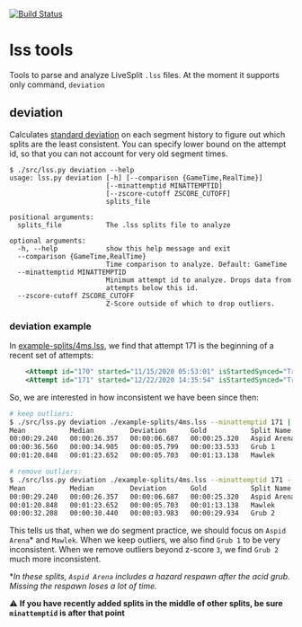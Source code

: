 [![Build Status](https://travis-ci.org/slaurent22/lss-tools.svg?branch=main)](https://travis-ci.org/slaurent22/lss-tools)

# lss tools

Tools to parse and analyze LiveSplit `.lss` files. At the moment it supports only command, `deviation`

## deviation
Calculates [standard deviation](https://en.wikipedia.org/wiki/Standard_deviation) on each segment history to figure out which splits are the least consistent. You can specify lower bound on the attempt id, so that you can not account for very old segment times.

```
$ ./src/lss.py deviation --help
usage: lss.py deviation [-h] [--comparison {GameTime,RealTime}]
                        [--minattemptid MINATTEMPTID]
                        [--zscore-cutoff ZSCORE_CUTOFF]
                        splits_file

positional arguments:
  splits_file           The .lss splits file to analyze

optional arguments:
  -h, --help            show this help message and exit
  --comparison {GameTime,RealTime}
                        Time comparison to analyze. Default: GameTime
  --minattemptid MINATTEMPTID
                        Minimum attempt id to analyze. Drops data from
                        attempts below this id.
  --zscore-cutoff ZSCORE_CUTOFF
                        Z-Score outside of which to drop outliers.
```

### deviation example
In [example-splits/4ms.lss](./example-splits/4ms.lss), we find that attempt 171 is the beginning of a recent set of attempts:
```xml
    <Attempt id="170" started="11/15/2020 05:53:01" isStartedSynced="True" ended="11/15/2020 05:56:00" isEndedSynced="True" />
    <Attempt id="171" started="12/22/2020 14:35:54" isStartedSynced="True" ended="12/22/2020 14:40:47" isEndedSynced="True" />
```

So, we are interested in how inconsistent we have been since then:
```bash
# keep outliers:
$ ./src/lss.py deviation ./example-splits/4ms.lss --minattemptid 171 | head -n 4
Mean           Median         Deviation      Gold           Split Name
00:00:29.240   00:00:26.357   00:00:06.687   00:00:25.320   Aspid Arena
00:00:36.560   00:00:34.905   00:00:05.799   00:00:33.533   Grub 1
00:01:20.848   00:01:23.652   00:00:05.703   00:01:13.138   Mawlek

# remove outliers:
$ ./src/lss.py deviation ./example-splits/4ms.lss --minattemptid 171 --zscore-cutoff 3 | head -n 4
Mean           Median         Deviation      Gold           Split Name
00:00:29.240   00:00:26.357   00:00:06.687   00:00:25.320   Aspid Arena
00:01:20.848   00:01:23.652   00:00:05.703   00:01:13.138   Mawlek
00:00:32.208   00:00:30.440   00:00:03.983   00:00:29.934   Grub 2
```

This tells us that, when we do segment practice, we should focus on `Aspid Arena`* and `Mawlek`. When we keep outliers, we also find `Grub 1` to be very inconsistent. When we remove outliers beyond z-score `3`, we find `Grub 2` much more inconsistent.

*_In these splits, `Aspid Arena` includes a hazard respawn after the acid grub. Missing the respawn loses a lot of time._

⚠ **If you have recently added splits in the middle of other splits, be sure `minattemptid` is after that point**
